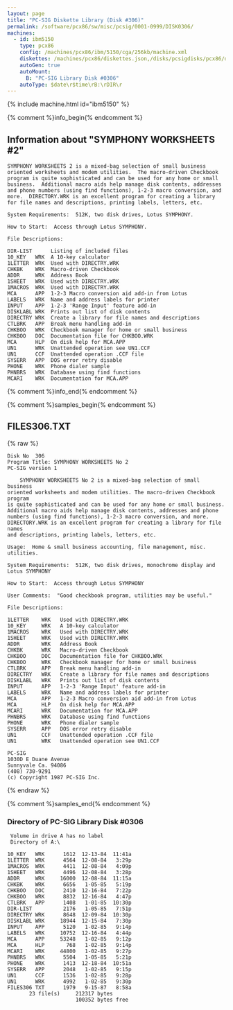 ```yaml
---
layout: page
title: "PC-SIG Diskette Library (Disk #306)"
permalink: /software/pcx86/sw/misc/pcsig/0001-0999/DISK0306/
machines:
  - id: ibm5150
    type: pcx86
    config: /machines/pcx86/ibm/5150/cga/256kb/machine.xml
    diskettes: /machines/pcx86/diskettes.json,/disks/pcsigdisks/pcx86/diskettes.json
    autoGen: true
    autoMount:
      B: "PC-SIG Library Disk #0306"
    autoType: $date\r$time\rB:\rDIR\r
---
```


{% include machine.html id="ibm5150" %}

{% comment %}info_begin{% endcomment %}

## Information about "SYMPHONY WORKSHEETS #2"

    SYMPHONY WORKSHEETS 2 is a mixed-bag selection of small business
    oriented worksheets and modem utilities.  The macro-driven Checkbook
    program is quite sophisticated and can be used for any home or small
    business.  Additional macro aids help manage disk contents, addresses
    and phone numbers (using find functions), 1-2-3 macro conversion, and
    more.  DIRECTORY.WRK is an excellent program for creating a library
    for file names and descriptions, printing labels, letters, etc.
    
    System Requirements:  512K, two disk drives, Lotus SYMPHONY.
    
    How to Start:  Access through Lotus SYMPHONY.
    
    File Descriptions:
    
    DIR-LIST      Listing of included files
    10_KEY   WRK  A 10-key calculator
    1LETTER  WRK  Used with DIRECTRY.WRK
    CHKBK    WRK  Macro-driven Checkbook
    ADDR     WRK  Address Book
    1SHEET   WRK  Used with DIRECTRY.WRK
    1MACROS  WRK  Used with DIRECTRY.WRK
    MCA      APP  1-2-3 Macro conversion aid add-in from Lotus
    LABELS   WRK  Name and address labels for printer
    INPUT    APP  1-2-3 'Range Input' feature add-in
    DISKLABL WRK  Prints out list of disk contents
    DIRECTRY WRK  Create a library for file names and descriptions
    CTLBRK   APP  Break menu handling add-in
    CHKBOO   WRK  Checkbook manager for home or small business
    CHKBOO   DOC  Documentation file for CHKBOO.WRK
    MCA      HLP  On disk help for MCA.APP
    UN1      WRK  Unattended operation see UN1.CCF
    UN1      CCF  Unattended operation .CCF file
    SYSERR   APP  DOS error retry disable
    PHONE    WRK  Phone dialer sample
    PHNBRS   WRK  Database using find functions
    MCARI    WRK  Documentation for MCA.APP
{% comment %}info_end{% endcomment %}

{% comment %}samples_begin{% endcomment %}

## FILES306.TXT

{% raw %}
```
Disk No  306
Program Title: SYMPHONY WORKSHEETS No 2
PC-SIG version 1
 
    SYMPHONY WORKSHEETS No 2 is a mixed-bag selection of small business
oriented worksheets and modem utilities. The macro-driven Checkbook program
is quite sophisticated and can be used for any home or small business.
Additional macro aids help manage disk contents, addresses and phone
numbers (using find functions), 1-2-3 macro conversion, and more.
DIRECTORY.WRK is an excellent program for creating a library for file names
and descriptions, printing labels, letters, etc.
 
Usage:  Home & small business accounting, file management, misc.
utilities.
 
System Requirements:  512K, two disk drives, monochrome display and
Lotus SYMPHONY
 
How to Start:  Access through Lotus SYMPHONY
 
User Comments:  "Good checkbook program, utilities may be useful."
 
File Descriptions:
 
1LETTER    WRK   Used with DIRECTRY.WRK
10_KEY     WRK   A 10-key calculator
1MACROS    WRK   Used with DIRECTRY.WRK
1SHEET     WRK   Used with DIRECTRY.WRK
ADDR       WRK   Address Book
CHKBK      WRK   Macro-driven Checkbook
CHKBOO     DOC   Documentation file for CHKBOO.WRK
CHKBOO     WRK   Checkbook manager for home or small business
CTLBRK     APP   Break menu handling add-in
DIRECTRY   WRK   Create a library for file names and descriptions
DISKLABL   WRK   Prints out list of disk contents
INPUT      APP   1-2-3 'Range Input' feature add-in
LABELS     WRK   Name and address labels for printer
MCA        APP   1-2-3 Macro conversion aid add-in from Lotus
MCA        HLP   On disk help for MCA.APP
MCARI      WRK   Documentation for MCA.APP
PHNBRS     WRK   Database using find functions
PHONE      WRK   Phone dialer sample
SYSERR     APP   DOS error retry disable
UN1        CCF   Unattended operation .CCF file
UN1        WRK   Unattended operation see UN1.CCF
 
PC-SIG
1030D E Duane Avenue
Sunnyvale Ca. 94086
(408) 730-9291
(c) Copyright 1987 PC-SIG Inc.

```
{% endraw %}

{% comment %}samples_end{% endcomment %}

### Directory of PC-SIG Library Disk #0306

     Volume in drive A has no label
     Directory of A:\

    10_KEY   WRK      1612  12-13-84  11:41a
    1LETTER  WRK      4564  12-08-84   3:29p
    1MACROS  WRK      4411  12-08-84   4:09p
    1SHEET   WRK      4496  12-08-84   3:28p
    ADDR     WRK     16000  12-08-84  11:15a
    CHKBK    WRK      6656   1-05-85   5:19p
    CHKBOO   DOC      2410  12-16-84   7:22p
    CHKBOO   WRK      8832  12-16-84   4:47p
    CTLBRK   APP      1408   1-01-85  10:30p
    DIR-LIST          2176   1-05-85   7:51p
    DIRECTRY WRK      8648  12-09-84  10:30p
    DISKLABL WRK     18944  12-15-84   7:30p
    INPUT    APP      5120   1-02-85   9:14p
    LABELS   WRK     10752  12-16-84   4:44p
    MCA      APP     53248   1-02-85   9:12p
    MCA      HLP       768   1-02-85   9:14p
    MCARI    WRK     44800   1-02-85   9:27p
    PHNBRS   WRK      5504   1-05-85   5:21p
    PHONE    WRK      1413  12-18-84  10:51a
    SYSERR   APP      2048   1-02-85   9:15p
    UN1      CCF      1536   1-02-85   9:28p
    UN1      WRK      4992   1-02-85   9:30p
    FILES306 TXT      1979   9-15-87   8:58a
           23 file(s)     212317 bytes
                          100352 bytes free
